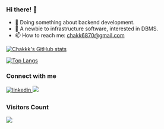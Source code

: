 ### Hi there! 👋

- 🔭 Doing something about backend development.
- 🌱 A newbie to infrastructure software, interested in DBMS.
- 📫 How to reach me: chakk6870@gmail.com

[![Chakkk's GitHub stats](https://github-readme-stats.vercel.app/api?username=chakkk309&count_private=true&show_icons=true&hide=stars)](https://github.com/chakkk309/github-readme-stats)

[![Top Langs](https://github-readme-stats.vercel.app/api/top-langs/?username=chakkk309&layout=compact)](https://github.com/chakkk309/github-readme-stats)

### Connect with me 
<div>
<a href="https://www.linkedin.com/in/jia-qi-yan/" target="_blank">
<img src=https://img.shields.io/badge/linkedin-%231E77B5.svg?&style=for-the-badge&logo=linkedin&logoColor=white alt=linkedin style="margin-bottom: 5px;" />
</a>
<a href = "mailto:chakkk6870@gmail.com" target = "_blank">
<img src="https://img.shields.io/badge/gmail-D14836?&style=for-the-badge&logo=gmail&logoColor=white" />
</a>
</div>

### Visitors Count 
<img src="https://visitor-badge.glitch.me/badge?page_id=chakkk309" />
